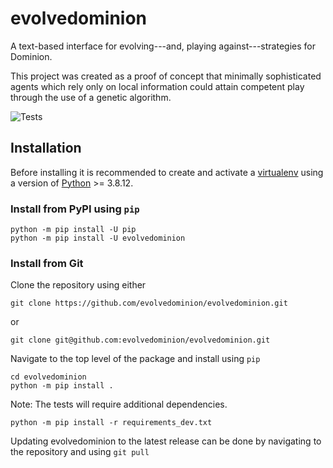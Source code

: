 # evolvedominion
A text-based interface for evolving---and, playing against---strategies for Dominion.

This project was created as a proof of concept that minimally sophisticated agents
which rely only on local information could attain competent play through the use
of a genetic algorithm.

![Tests](https://github.com/arcboundrav/evodom/actions/workflows/tests.yml/badge.svg)

## Installation

Before installing it is recommended to create and activate a [virtualenv](https://docs.python.org/3/tutorial/venv.html) using a version of [Python](https://www.python.org/downloads/) >= 3.8.12.

### Install from PyPI using `pip`
```
python -m pip install -U pip
python -m pip install -U evolvedominion
```

### Install from Git
Clone the repository using either
```
git clone https://github.com/evolvedominion/evolvedominion.git
```
or
```
git clone git@github.com:evolvedominion/evolvedominion.git
```
Navigate to the top level of the package and install using `pip`
```
cd evolvedominion
python -m pip install .
```
Note: The tests will require additional dependencies.
```
python -m pip install -r requirements_dev.txt
```
Updating evolvedominion to the latest release can be done
by navigating to the repository and using `git pull`
